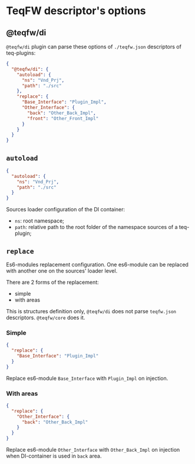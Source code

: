 # TeqFW descriptor's options

## @teqfw/di

`@teqfw/di` plugin can parse these options of `./teqfw.json` descriptors of teq-plugins:

```json
{
  "@teqfw/di": {
    "autoload": {
      "ns": "Vnd_Prj",
      "path": "./src"
    },
    "replace": {
      "Base_Interface": "Plugin_Impl",
      "Other_Interface": {
        "back": "Other_Back_Impl",
        "front": "Other_Front_Impl"
      }
    }
  }
}
```

## `autoload`

```json
{
  "autoload": {
    "ns": "Vnd_Prj",
    "path": "./src"
  }
}
```

Sources loader configuration of the DI container:

* `ns`: root namespace;
* `path`: relative path to the root folder of the namespace sources of a teq-plugin;

## `replace`

Es6-modules replacement configuration. One es6-module can be replaced with another one on the sources' loader level.

There are 2 forms of the replacement:

* simple
* with areas

This is structures definition only, `@teqfw/di` does not parse `teqfw.json` descriptors. `@teqfw/core` does it.

### Simple

```json
{
  "replace": {
    "Base_Interface": "Plugin_Impl"
  }
}
```

Replace es6-module `Base_Interface` with `Plugin_Impl` on injection.

### With areas

```json
{
  "replace": {
    "Other_Interface": {
      "back": "Other_Back_Impl"
    }
  }
}
```

Replace es6-module `Other_Interface` with `Other_Back_Impl` on injection when DI-container is used in `back` area.
